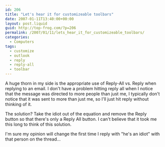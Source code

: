 ```yaml
---
id: 206
title: "Let's hear it for customizeable toolbars"
date: 2007-01-11T13:40:00+00:00
layout: post.liquid
guid: http://top-frog.com/?p=206
permalink: /2007/01/11/lets_hear_it_for_customizeable_toolbars/
categories:
  - Computers
tags:
  - customize
  - outlook
  - reply
  - reply-all
  - toolbar
---
```

A huge thorn in my side is the appropriate use of Reply-All vs. Reply when replying to an email. I don't have a problem hitting reply all when I notice that the message was directed to more people than just me, I typically don't notice that it was sent to more than just me, so I'll just hit reply without thinking of it.

The solution? Take the idiot out of the equation and remove the Reply button so that there's only a Reply All button. I can't believe that it took me this long to think of this solution.

I'm sure my opinion will change the first time I reply with "he's an idiot" with that person on the thread…
